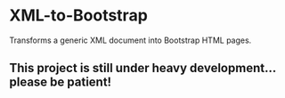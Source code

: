 # XML-to-Bootstrap

Transforms a generic XML document into Bootstrap HTML pages.

## This project is still under heavy development... please be patient!
